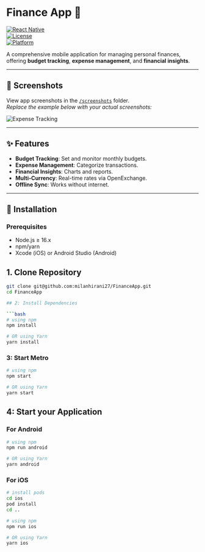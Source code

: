 # Finance App 💸

[![React Native](https://img.shields.io/badge/React%20Native-0.73.0-blue)](https://reactnative.dev)  
[![License](https://img.shields.io/badge/license-MIT-green)](LICENSE)  
[![Platform](https://img.shields.io/badge/Platform-Android%20%7C%20iOS-brightgreen)]()

A comprehensive mobile application for managing personal finances, offering **budget tracking**, **expense management**, and **financial insights**.

---

## 📸 Screenshots 
View app screenshots in the [`/screenshots`](./screenshots/) folder.  
*Replace the example below with your actual screenshots:*

![Expense Tracking](./screenshots/example.png) <!-- Update path -->

---

## ✨ Features
- **Budget Tracking**: Set and monitor monthly budgets.
- **Expense Management**: Categorize transactions.
- **Financial Insights**: Charts and reports.
- **Multi-Currency**: Real-time rates via OpenExchange.
- **Offline Sync**: Works without internet.

---

## 🚀 Installation

### Prerequisites
- Node.js ≥ 16.x
- npm/yarn
- Xcode (iOS) or Android Studio (Android)

## 1. Clone Repository
```bash
git clone git@github.com:milanhirani27/FinanceApp.git
cd FinanceApp

## 2: Install Dependencies

```bash
# using npm
npm install

# OR using Yarn
yarn install
```


### 3: Start Metro

```bash
# using npm
npm start

# OR using Yarn
yarn start
```


## 4: Start your Application

### For Android

```bash
# using npm
npm run android

# OR using Yarn
yarn android
```

### For iOS

```bash
# install pods
cd ios
pod install
cd ..

# using npm
npm run ios

# OR using Yarn
yarn ios
```
